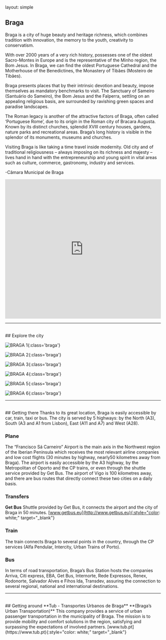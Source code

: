 layout: simple

## Braga

[//]: # (In this second edition, we had a record number of submissions: 113. 🎉)

[//]: # ()

[//]: # (Please check the current Schedule.)

[//]: # ()

[//]: # (The conference talks & workshops will take place from 9:00 AM to 6:30 PM, September 7, 8, and 9.)

Braga is a city of huge beauty and heritage richness, which combines tradition with innovation, the memory to the youth, creativity to conservatism.

With over 2000 years of a very rich history, possesses one of the oldest Sacro-Montes in Europe and is the representative of the Minho region, the Bom Jesus. In Braga, we can find the oldest Portuguese Cathedral and the Motherhouse of the Benedictines, the Monastery of Tibães (Mosteiro de Tibães).

Braga presents places that by their intrinsic devotion and beauty, impose themselves as mandatory benchmarks to visit. The Sanctuary of Sameiro (Santuário do Sameiro), the Bom Jesus and the Falperra, settling on an appealing religious basis, are surrounded by ravishing green spaces and paradise landscapes.

The Roman legacy is another of the attractive factors of Braga, often called ‘Portuguese Rome’, due to its origin in the Roman city of Bracara Augusta. Known by its distinct churches, splendid XVIII century houses, gardens, nature parks and recreational areas. Braga’s long history is visible in the splendor of its monuments, museums and churches.

Visiting Braga is like taking a time travel inside modernity. Old city and of traditional religiousness – always imposing on its richness and majesty – lives hand in hand with the entrepreneurship and young spirit in vital areas such as culture, commerce, gastronomy, industry and services.

-Câmara Municipal de Braga
<br>
<iframe style="width:100%;" src="https://www.google.com/maps/embed?pb=!1m18!1m12!1m3!1d2871307.9567439742!2d-9.253030688695183!3d41.178230703557716!2m3!1f0!2f0!3f0!3m2!1i1024!2i768!4f13.1!3m3!1m2!1s0xd24febc6cf5d867%3A0xbc5d054162d1e218!2sBraga!5e0!3m2!1spt-PT!2spt!4v1711109975375!5m2!1spt-PT!2spt" width="600" height="450" style="border:0;" frameborder="0" scrolling="no" marginheight="0" marginwidth="0" loading="lazy" referrerpolicy="no-referrer-when-downgrade"></iframe>
<hr class="green-line">
<br>
## Explore the city
<div class="swiper-buttons d-none d-sm-block">

<div class="swiper-button-prev"></div>

<div class="swiper-button-next"></div>

</div>

<div markdown="1" class="swiper">

<div markdown="1" class="col-12 swiper-wrapper">

<div markdown="1" class="swiper-slide">

![BRAGA 1](/static/images/braga/braga_1.jpg){:class='braga'}

</div>

<div markdown="1" class="swiper-slide">

![BRAGA 2](/static/images/braga/braga_2.jpg){:class='braga'}

</div>

<div markdown="1" class="swiper-slide">

![BRAGA 3](/static/images/braga/braga_3.jpg){:class='braga'}

</div>

<div markdown="1" class="swiper-slide">

![BRAGA 4](/static/images/braga/braga_4.jpg){:class='braga'}

</div>

<div markdown="1" class="swiper-slide">

![BRAGA 5](/static/images/braga/braga_5.jpg){:class='braga'}

</div>

<div markdown="1" class="swiper-slide">

![BRAGA 6](/static/images/braga/braga_6.jpg){:class='braga'}

</div>
</div>

</div>

<script>
  window.addEventListener("DOMContentLoaded", function(){
    const swiper = new Swiper('.swiper', {
      slidesPerView: "auto",
      grabCursor: true,
    loop: true,
      navigation: {
      nextEl: '.swiper-button-next',
      prevEl: '.swiper-button-prev',
  },
    });
  });
</script>
<hr class="green-line">
<br>
## Getting there
Thanks to its great location, Braga is easily accessible by car, train, taxi or bus.
The city is served by 5 highways: by the North (A3), South (A3 and A1 from Lisbon), East (A11 and A7) and West (A28).

### Plane

The “Francisco Sá Carneiro” Airport is the main axis in the Northwest region of the Iberian Peninsula which receives the
most relevant airline companies and low cost flights (30 minutes by highway, nearly50 kilometres away from Braga). The
airport is easily accessible by the A3 highway, by the Metropolitan of Oporto and the CP trains, or even through the
shuttle service provided by Get Bus.
The airport of Vigo is 100 kilometres away, and there are bus routes that directly connect these two cities on a daily
basis.

### Transfers

**Get Bus**
Shuttle provided by Get Bus, it connects the airport and the city of Braga in 50 minutes.
[www.getbus.eu](http://www.getbus.eu){:style="color: white;" target="_blank"}

### Train

The train connects Braga to several points in the country, through the CP services (Alfa Pendular, Intercity, Urban
Trains of Porto).

### Bus

In terms of road transportation, Braga’s Bus Station hosts the companies Arriva, Citi express, EBA, Get Bus, Internorte,
Rede Expressos, Renex, Rodonorte, Salvador Alves e Fihos lda, Transdev, assuring the connection to several regional,
national and international destinations.
<br>
<hr class="green-line">
<br>
## Getting around
**Tub - Transportes Urbanos de Braga**  
**(Braga’s Urban Transportation)**
This company provides a service of urban passenger transportation in the municipality of Braga. The mission is to provide mobility and comfort solutions in the region, satisfying and surpassing the expectations of involved partners.
[www.tub.pt](https://www.tub.pt){:style="color: white;" target="_blank"}
<br>
